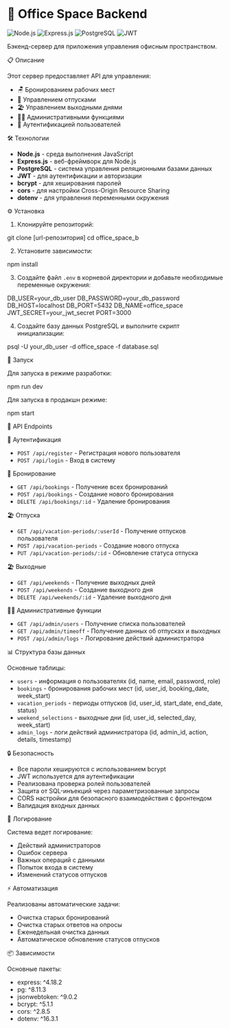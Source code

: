 # 🏢 Office Space Backend

![Node.js](https://img.shields.io/badge/Node.js-43853D?style=for-the-badge&logo=node.js&logoColor=white)
![Express.js](https://img.shields.io/badge/Express.js-404D59?style=for-the-badge)
![PostgreSQL](https://img.shields.io/badge/PostgreSQL-316192?style=for-the-badge&logo=postgresql&logoColor=white)
![JWT](https://img.shields.io/badge/JWT-000000?style=for-the-badge&logo=JSON%20web%20tokens&logoColor=white)

Бэкенд-сервер для приложения управления офисным пространством.

📋 Описание

Этот сервер предоставляет API для управления:
- 🪑 Бронированием рабочих мест
- 📅 Управлением отпусками
- 🏖️ Управлением выходными днями
- 👨‍💼 Административными функциями
- 🔐 Аутентификацией пользователей

🛠️ Технологии

- **Node.js** - среда выполнения JavaScript
- **Express.js** - веб-фреймворк для Node.js
- **PostgreSQL** - система управления реляционными базами данных
- **JWT** - для аутентификации и авторизации
- **bcrypt** - для хеширования паролей
- **cors** - для настройки Cross-Origin Resource Sharing
- **dotenv** - для управления переменными окружения

⚙️ Установка

1. Клонируйте репозиторий:

git clone [url-репозитория]
cd office_space_b

2. Установите зависимости:

npm install

3. Создайте файл `.env` в корневой директории и добавьте необходимые переменные окружения:

DB_USER=your_db_user
DB_PASSWORD=your_db_password
DB_HOST=localhost
DB_PORT=5432
DB_NAME=office_space
JWT_SECRET=your_jwt_secret
PORT=3000

4. Создайте базу данных PostgreSQL и выполните скрипт инициализации:

psql -U your_db_user -d office_space -f database.sql

🚀 Запуск

Для запуска в режиме разработки:

npm run dev

Для запуска в продакшн режиме:

npm start

🔌 API Endpoints

🔐 Аутентификация
- `POST /api/register` - Регистрация нового пользователя
- `POST /api/login` - Вход в систему

📅 Бронирование
- `GET /api/bookings` - Получение всех бронирований
- `POST /api/bookings` - Создание нового бронирования
- `DELETE /api/bookings/:id` - Удаление бронирования

🏖️ Отпуска
- `GET /api/vacation-periods/:userId` - Получение отпусков пользователя
- `POST /api/vacation-periods` - Создание нового отпуска
- `PUT /api/vacation-periods/:id` - Обновление статуса отпуска

🏖️ Выходные
- `GET /api/weekends` - Получение выходных дней
- `POST /api/weekends` - Создание выходного дня
- `DELETE /api/weekends/:id` - Удаление выходного дня

👨‍💼 Административные функции
- `GET /api/admin/users` - Получение списка пользователей
- `GET /api/admin/timeoff` - Получение данных об отпусках и выходных
- `POST /api/admin/logs` - Логирование действий администратора

📊 Структура базы данных

Основные таблицы:
- `users` - информация о пользователях (id, name, email, password, role)
- `bookings` - бронирования рабочих мест (id, user_id, booking_date, week_start)
- `vacation_periods` - периоды отпусков (id, user_id, start_date, end_date, status)
- `weekend_selections` - выходные дни (id, user_id, selected_day, week_start)
- `admin_logs` - логи действий администратора (id, admin_id, action, details, timestamp)

🔒 Безопасность

- Все пароли хешируются с использованием bcrypt
- JWT используется для аутентификации
- Реализована проверка ролей пользователей
- Защита от SQL-инъекций через параметризованные запросы
- CORS настройки для безопасного взаимодействия с фронтендом
- Валидация входных данных

📝 Логирование

Система ведет логирование:
- Действий администраторов
- Ошибок сервера
- Важных операций с данными
- Попыток входа в систему
- Изменений статусов отпусков

⚡ Автоматизация

Реализованы автоматические задачи:
- Очистка старых бронирований
- Очистка старых ответов на опросы
- Еженедельная очистка данных
- Автоматическое обновление статусов отпусков

📦 Зависимости

Основные пакеты:
- express: ^4.18.2
- pg: ^8.11.3
- jsonwebtoken: ^9.0.2
- bcrypt: ^5.1.1
- cors: ^2.8.5
- dotenv: ^16.3.1
